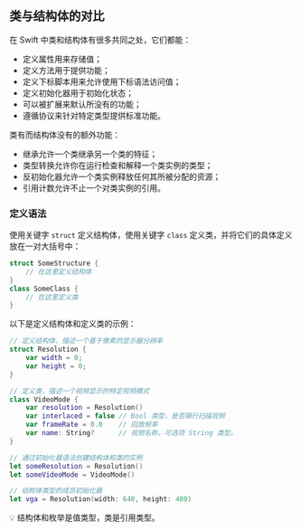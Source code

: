 ## 类与结构体的对比

在 Swift 中类和结构体有很多共同之处，它们都能：

* 定义属性用来存储值；
* 定义方法用于提供功能；
* 定义下标脚本用来允许使用下标语法访问值；
* 定义初始化器用于初始化状态；
* 可以被扩展来默认所没有的功能；
* 遵循协议来针对特定类型提供标准功能。

类有而结构体没有的额外功能：

* 继承允许一个类继承另一个类的特征；
* 类型转换允许你在运行检查和解释一个类实例的类型；
* 反初始化器允许一个类实例释放任何其所被分配的资源；
* 引用计数允许不止一个对类实例的引用。

### 定义语法

使用关键字 `struct` 定义结构体，使用关键字 `class` 定义类，并将它们的具体定义放在一对大括号中：

```swift
struct SomeStructure {
    // 在这里定义结构体
}
class SomeClass {
    // 在这里定义类
}
```

以下是定义结构体和定义类的示例：

```swift
// 定义结构体，描述一个基于像素的显示器分辨率
struct Resolution {
    var width = 0;
    var height = 0;
}

// 定义类，描述一个视频显示的特定视频模式
class VideoMode {
    var resolution = Resolution()
    var interlaced = false // Bool 类型，是否隔行扫描视频
    var frameRate = 0.0    // 回放帧率
    var name: String?      // 视频名称，可选项 String 类型。
}

// 通过初始化器语法创建结构体和类的实例
let someResolution = Resolution()
let someVideoMode = VideoMode()

// 结构体类型的成员初始化器
let vga = Resolution(width: 640, height: 480)
```


💡 结构体和枚举是值类型，类是引用类型。




